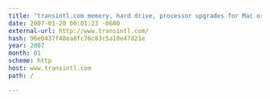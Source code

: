 ```yaml
---
title: "transintl.com memory, hard drive, processor upgrades for Mac or PC computers."
date: 2007-01-20 00:01:23 -0600
external-url: http://www.transintl.com/
hash: 96e0437f48ea8fc76c83c5a10e47d21e
year: 2007
month: 01
scheme: http
host: www.transintl.com
path: /

---
```



